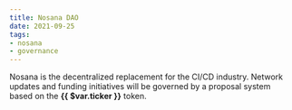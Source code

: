 ```yaml
---
title: Nosana DAO
date: 2021-09-25
tags:
- nosana
- governance
---
```


<Badge text="alpha" type="error"/>

Nosana is the decentralized replacement for the CI/CD industry.
Network updates and funding initiatives will be governed by a proposal system based on the
<strong>{{ $var.ticker }}</strong>
token.
